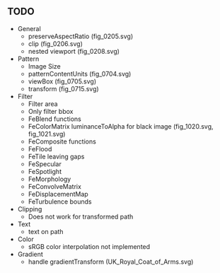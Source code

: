 ## TODO
 + General
   + preserveAspectRatio (fig_0205.svg)
   + clip (fig_0206.svg)
   + nested viewport (fig_0208.svg)
 + Pattern
   + Image Size
   + patternContentUnits (fig_0704.svg)
   + viewBox (fig_0705.svg)
   + transform (fig_0715.svg)
 + Filter
   + Filter area
   + Only filter bbox
   + FeBlend functions
   + FeColorMatrix luminanceToAlpha for black image (fig_1020.svg, fig_1021.svg)
   + FeComposite functions
   + FeFlood
   + FeTile leaving gaps
   + FeSpecular
   + FeSpotlight
   + FeMorphology
   + FeConvolveMatrix
   + FeDisplacementMap
   + FeTurbulence bounds
 + Clipping
   + Does not work for transformed path
 + Text
   + text on path
 + Color
   + sRGB color interpolation not implemented
 + Gradient
   + handle gradientTransform (UK_Royal_Coat_of_Arms.svg)
